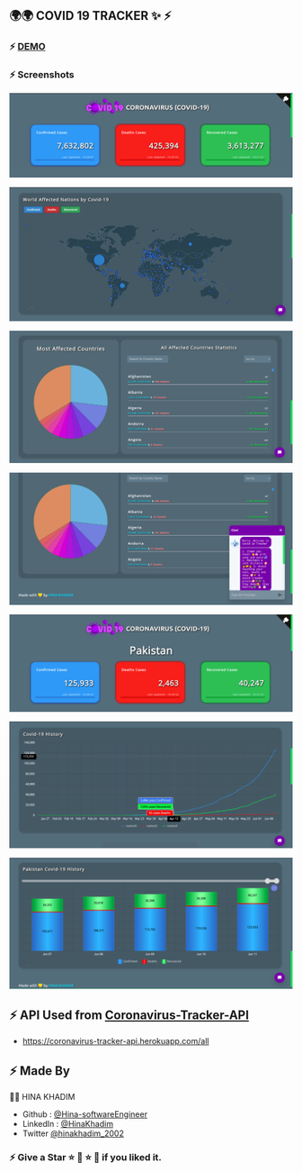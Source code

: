 
## 🌍🌍 COVID 19 TRACKER ✨ ⚡️

### ⚡️ [DEMO](HTTPS)

### ⚡️ Screenshots

![Covid19](./public/image/covid1.png)

![Covid19](./public/image/covid2.png)

![Covid19](./public/image/covid3.png)


![Covid19](./public/image/covid4.png)


![Covid19](./public/image/covid5.png)

![Covid19](./public/image/covid6.png)

![Covid19](./public/image/covid8.png)

## ⚡️ API Used from [Coronavirus-Tracker-API](https://github.com/ExpDev07/coronavirus-tracker-api)

- https://coronavirus-tracker-api.herokuapp.com/all

## ⚡️ Made By

👩‍💻 HINA KHADIM

- Github : [@Hina-softwareEngineer](https://github.com/Hina-softwareEngineer)
- LinkedIn : [@HinaKhadim](https://www.linkedin.com/in/hina-khadim-632845178/)
- Twitter [@hinakhadim_2002](https://twitter.com/hinaKhadim_2002)

### ⚡️ Give a Star ⭐️ 🌟 ⭐️ 🌟 if you liked it.